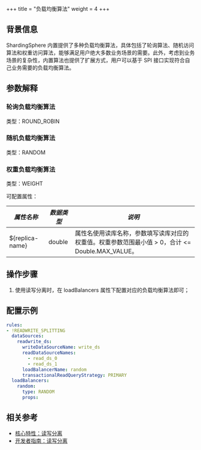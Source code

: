 +++
title = "负载均衡算法"
weight = 4
+++

## 背景信息

ShardingSphere 内置提供了多种负载均衡算法，具体包括了轮询算法、随机访问算法和权重访问算法，能够满足用户绝大多数业务场景的需要。此外，考虑到业务场景的复杂性，内置算法也提供了扩展方式，用户可以基于 SPI 接口实现符合自己业务需要的负载均衡算法。

## 参数解释

### 轮询负载均衡算法

类型：ROUND_ROBIN

### 随机负载均衡算法

类型：RANDOM

### 权重负载均衡算法

类型：WEIGHT

可配置属性：

| *属性名称*          | *数据类型* | *说明*                                                         |
|-----------------|--------|--------------------------------------------------------------|
| ${replica-name} | double | 属性名使用读库名称，参数填写读库对应的权重值。权重参数范围最小值 > 0，合计 <= Double.MAX_VALUE。 |

## 操作步骤

1. 使用读写分离时，在 loadBalancers 属性下配置对应的负载均衡算法即可；

## 配置示例

```yaml
rules:
- !READWRITE_SPLITTING
  dataSources:
    readwrite_ds:
      writeDataSourceName: write_ds
      readDataSourceNames:
        - read_ds_0
        - read_ds_1
      loadBalancerName: random
      transactionalReadQueryStrategy: PRIMARY
  loadBalancers:
    random:
      type: RANDOM
      props:
```

## 相关参考

- [核心特性：读写分离](/cn/features/readwrite-splitting/)
- [开发者指南：读写分离](/cn/dev-manual/readwrite-splitting/)
